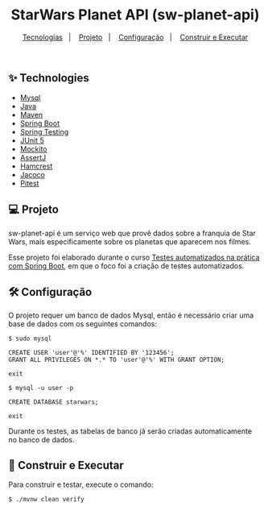 <h1 align="center">
  StarWars Planet API (sw-planet-api)
</h1>

<p align="center">
  <a href="#-technologies">Tecnologias</a>&nbsp;&nbsp;&nbsp;|&nbsp;&nbsp;&nbsp;
  <a href="#-project">Projeto</a>&nbsp;&nbsp;&nbsp;|&nbsp;&nbsp;&nbsp;
  <a href="#-configuration">Configuração</a>&nbsp;&nbsp;&nbsp;|&nbsp;&nbsp;&nbsp;
  <a href="#-developing">Construir e Executar</a>
</p>


<br>

## ✨ Technologies

- [Mysql](https://dev.mysql.com/downloads/mysql/)
- [Java](https://www.oracle.com/java/technologies/downloads/)
- [Maven](https://maven.apache.org/download.cgi)
- [Spring Boot](https://spring.io/projects/spring-boot)
- [Spring Testing](https://docs.spring.io/spring-framework/docs/current/reference/html/testing.html#testing-introduction)
- [JUnit 5](https://junit.org/junit5/docs/current/user-guide/)
- [Mockito](https://site.mockito.org)
- [AssertJ](https://github.com/assertj/assertj)
- [Hamcrest](http://hamcrest.org/JavaHamcrest/)
- [Jacoco](https://github.com/jacoco/jacoco)
- [Pitest](https://pitest.org)

## 💻 Projeto

sw-planet-api é um serviço web que provê dados sobre a franquia de Star Wars, mais especificamente sobre os planetas que aparecem nos filmes.

Esse projeto foi elaborado durante o curso [Testes automatizados na prática com Spring Boot](https://www.udemy.com/course/testes-automatizados-na-pratica-com-spring-boot/?referralCode=7F6C5AA14AE558497FE0), em que o foco foi a criação de testes automatizados.

## 🛠️ Configuração

O projeto requer um banco de dados Mysql, então é necessário criar uma base de dados com os seguintes comandos:

```
$ sudo mysql

CREATE USER 'user'@'%' IDENTIFIED BY '123456';
GRANT ALL PRIVILEGES ON *.* TO 'user'@'%' WITH GRANT OPTION;

exit

$ mysql -u user -p

CREATE DATABASE starwars;

exit
```

Durante os testes, as tabelas de banco já serão criadas automaticamente no banco de dados.

## 🚀 Construir e Executar

Para construir e testar, execute o comando:

```sh
$ ./mvnw clean verify
```
